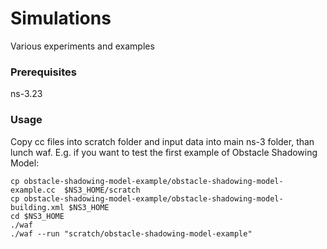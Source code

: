 # Simulations

Various experiments and examples

### Prerequisites
ns-3.23

### Usage
Copy cc files into scratch folder and input data into main ns-3 folder, than lunch waf.
E.g. if you want to test the first example of Obstacle Shadowing Model:
```
cp obstacle-shadowing-model-example/obstacle-shadowing-model-example.cc  $NS3_HOME/scratch
cp obstacle-shadowing-model-example/obstacle-shadowing-model-building.xml $NS3_HOME
cd $NS3_HOME
./waf
./waf --run "scratch/obstacle-shadowing-model-example"
```
